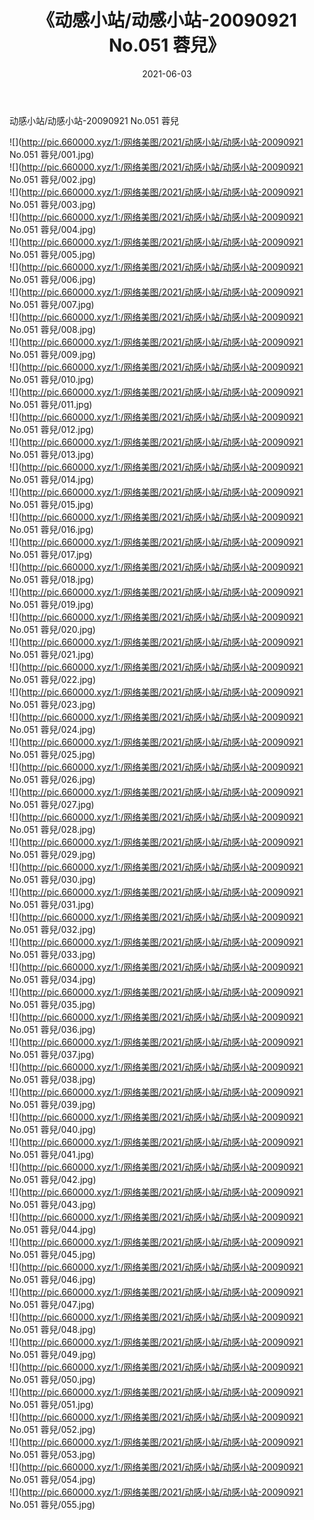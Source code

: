 ﻿---
layout: post
title:  《动感小站/动感小站-20090921 No.051 蓉兒》
date:   2021-06-03
img: http://pic.660000.xyz/1:/网络美图/2021/动感小站/动感小站-20090921 No.051 蓉兒/000.jpg
categories: [美女, 清纯, 唯美]
---

动感小站/动感小站-20090921 No.051 蓉兒

 ![](http://pic.660000.xyz/1:/网络美图/2021/动感小站/动感小站-20090921 No.051 蓉兒/001.jpg) <br>![](http://pic.660000.xyz/1:/网络美图/2021/动感小站/动感小站-20090921 No.051 蓉兒/002.jpg) <br>![](http://pic.660000.xyz/1:/网络美图/2021/动感小站/动感小站-20090921 No.051 蓉兒/003.jpg) <br>![](http://pic.660000.xyz/1:/网络美图/2021/动感小站/动感小站-20090921 No.051 蓉兒/004.jpg) <br>![](http://pic.660000.xyz/1:/网络美图/2021/动感小站/动感小站-20090921 No.051 蓉兒/005.jpg) <br>![](http://pic.660000.xyz/1:/网络美图/2021/动感小站/动感小站-20090921 No.051 蓉兒/006.jpg) <br>![](http://pic.660000.xyz/1:/网络美图/2021/动感小站/动感小站-20090921 No.051 蓉兒/007.jpg) <br>![](http://pic.660000.xyz/1:/网络美图/2021/动感小站/动感小站-20090921 No.051 蓉兒/008.jpg) <br>![](http://pic.660000.xyz/1:/网络美图/2021/动感小站/动感小站-20090921 No.051 蓉兒/009.jpg) <br>![](http://pic.660000.xyz/1:/网络美图/2021/动感小站/动感小站-20090921 No.051 蓉兒/010.jpg) <br>![](http://pic.660000.xyz/1:/网络美图/2021/动感小站/动感小站-20090921 No.051 蓉兒/011.jpg) <br>![](http://pic.660000.xyz/1:/网络美图/2021/动感小站/动感小站-20090921 No.051 蓉兒/012.jpg) <br>![](http://pic.660000.xyz/1:/网络美图/2021/动感小站/动感小站-20090921 No.051 蓉兒/013.jpg) <br>![](http://pic.660000.xyz/1:/网络美图/2021/动感小站/动感小站-20090921 No.051 蓉兒/014.jpg) <br>![](http://pic.660000.xyz/1:/网络美图/2021/动感小站/动感小站-20090921 No.051 蓉兒/015.jpg) <br>![](http://pic.660000.xyz/1:/网络美图/2021/动感小站/动感小站-20090921 No.051 蓉兒/016.jpg) <br>![](http://pic.660000.xyz/1:/网络美图/2021/动感小站/动感小站-20090921 No.051 蓉兒/017.jpg) <br>![](http://pic.660000.xyz/1:/网络美图/2021/动感小站/动感小站-20090921 No.051 蓉兒/018.jpg) <br>![](http://pic.660000.xyz/1:/网络美图/2021/动感小站/动感小站-20090921 No.051 蓉兒/019.jpg) <br>![](http://pic.660000.xyz/1:/网络美图/2021/动感小站/动感小站-20090921 No.051 蓉兒/020.jpg) <br>![](http://pic.660000.xyz/1:/网络美图/2021/动感小站/动感小站-20090921 No.051 蓉兒/021.jpg) <br>![](http://pic.660000.xyz/1:/网络美图/2021/动感小站/动感小站-20090921 No.051 蓉兒/022.jpg) <br>![](http://pic.660000.xyz/1:/网络美图/2021/动感小站/动感小站-20090921 No.051 蓉兒/023.jpg) <br>![](http://pic.660000.xyz/1:/网络美图/2021/动感小站/动感小站-20090921 No.051 蓉兒/024.jpg) <br>![](http://pic.660000.xyz/1:/网络美图/2021/动感小站/动感小站-20090921 No.051 蓉兒/025.jpg) <br>![](http://pic.660000.xyz/1:/网络美图/2021/动感小站/动感小站-20090921 No.051 蓉兒/026.jpg) <br>![](http://pic.660000.xyz/1:/网络美图/2021/动感小站/动感小站-20090921 No.051 蓉兒/027.jpg) <br>![](http://pic.660000.xyz/1:/网络美图/2021/动感小站/动感小站-20090921 No.051 蓉兒/028.jpg) <br>![](http://pic.660000.xyz/1:/网络美图/2021/动感小站/动感小站-20090921 No.051 蓉兒/029.jpg) <br>![](http://pic.660000.xyz/1:/网络美图/2021/动感小站/动感小站-20090921 No.051 蓉兒/030.jpg) <br>![](http://pic.660000.xyz/1:/网络美图/2021/动感小站/动感小站-20090921 No.051 蓉兒/031.jpg) <br>![](http://pic.660000.xyz/1:/网络美图/2021/动感小站/动感小站-20090921 No.051 蓉兒/032.jpg) <br>![](http://pic.660000.xyz/1:/网络美图/2021/动感小站/动感小站-20090921 No.051 蓉兒/033.jpg) <br>![](http://pic.660000.xyz/1:/网络美图/2021/动感小站/动感小站-20090921 No.051 蓉兒/034.jpg) <br>![](http://pic.660000.xyz/1:/网络美图/2021/动感小站/动感小站-20090921 No.051 蓉兒/035.jpg) <br>![](http://pic.660000.xyz/1:/网络美图/2021/动感小站/动感小站-20090921 No.051 蓉兒/036.jpg) <br>![](http://pic.660000.xyz/1:/网络美图/2021/动感小站/动感小站-20090921 No.051 蓉兒/037.jpg) <br>![](http://pic.660000.xyz/1:/网络美图/2021/动感小站/动感小站-20090921 No.051 蓉兒/038.jpg) <br>![](http://pic.660000.xyz/1:/网络美图/2021/动感小站/动感小站-20090921 No.051 蓉兒/039.jpg) <br>![](http://pic.660000.xyz/1:/网络美图/2021/动感小站/动感小站-20090921 No.051 蓉兒/040.jpg) <br>![](http://pic.660000.xyz/1:/网络美图/2021/动感小站/动感小站-20090921 No.051 蓉兒/041.jpg) <br>![](http://pic.660000.xyz/1:/网络美图/2021/动感小站/动感小站-20090921 No.051 蓉兒/042.jpg) <br>![](http://pic.660000.xyz/1:/网络美图/2021/动感小站/动感小站-20090921 No.051 蓉兒/043.jpg) <br>![](http://pic.660000.xyz/1:/网络美图/2021/动感小站/动感小站-20090921 No.051 蓉兒/044.jpg) <br>![](http://pic.660000.xyz/1:/网络美图/2021/动感小站/动感小站-20090921 No.051 蓉兒/045.jpg) <br>![](http://pic.660000.xyz/1:/网络美图/2021/动感小站/动感小站-20090921 No.051 蓉兒/046.jpg) <br>![](http://pic.660000.xyz/1:/网络美图/2021/动感小站/动感小站-20090921 No.051 蓉兒/047.jpg) <br>![](http://pic.660000.xyz/1:/网络美图/2021/动感小站/动感小站-20090921 No.051 蓉兒/048.jpg) <br>![](http://pic.660000.xyz/1:/网络美图/2021/动感小站/动感小站-20090921 No.051 蓉兒/049.jpg) <br>![](http://pic.660000.xyz/1:/网络美图/2021/动感小站/动感小站-20090921 No.051 蓉兒/050.jpg) <br>![](http://pic.660000.xyz/1:/网络美图/2021/动感小站/动感小站-20090921 No.051 蓉兒/051.jpg) <br>![](http://pic.660000.xyz/1:/网络美图/2021/动感小站/动感小站-20090921 No.051 蓉兒/052.jpg) <br>![](http://pic.660000.xyz/1:/网络美图/2021/动感小站/动感小站-20090921 No.051 蓉兒/053.jpg) <br>![](http://pic.660000.xyz/1:/网络美图/2021/动感小站/动感小站-20090921 No.051 蓉兒/054.jpg) <br>![](http://pic.660000.xyz/1:/网络美图/2021/动感小站/动感小站-20090921 No.051 蓉兒/055.jpg) <br>